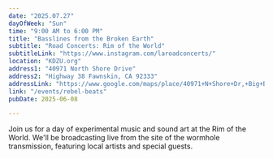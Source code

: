 ```yaml
---
date: "2025.07.27"
dayOfWeek: "Sun"
time: "9:00 AM to 6:00 PM"
title: "Basslines from the Broken Earth"
subtitle: "Road Concerts: Rim of the World"
subtitleLink: "https://www.instagram.com/laroadconcerts/"
location: "KDZU.org"
address1: "40971 North Shore Drive"
address2: "Highway 38 Fawnskin, CA 92333"
addressLink: "https://www.google.com/maps/place/40971+N+Shore+Dr,+Big+Bear,+CA+92314/@34.2636901,-116.9099766,17z/data=!3m1!4b1!4m10!1m2!2m1!1s40971+North+Shore+Drive,+Highway+38+Fawnskin,+CA+92333!3m6!1s0x80c4b3e4850d938d:0xbdedb12c614fad80!8m2!3d34.2637192!4d-116.9050208!15sCjY0MDk3MSBOb3J0aCBTaG9yZSBEcml2ZSwgSGlnaHdheSAzOCBGYXduc2tpbiwgQ0EgOTIzMzOSARBjb21wb3VuZF9ncm91bmRz4AEA!16s%2Fg%2F11c2gzj2h4?entry=ttu&g_ep=EgoyMDI1MDYwNC4wIKXMDSoASAFQAw%3D%3D"
link: "/events/rebel-beats"
pubDate: 2025-06-08

---
```


Join us for a day of experimental music and sound art at the Rim of the World. We'll be broadcasting live from the site of the wormhole transmission, featuring local artists and special guests.
